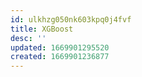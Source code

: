 ```yaml
---
id: ulkhzg050nk603kpq0j4fvf
title: XGBoost
desc: ''
updated: 1669901295520
created: 1669901236877
---
```


